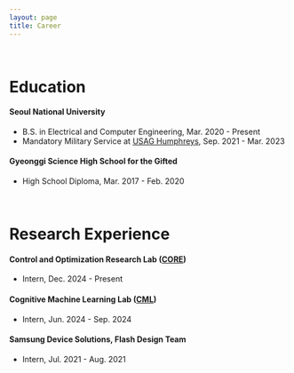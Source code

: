 ```yaml
---
layout: page
title: Career
---
```


<br/>


# Education

#### Seoul National University 
- B.S. in Electrical and Computer Engineering, Mar. 2020 - Present
- Mandatory Military Service at [USAG Humphreys](https://home.army.mil/humphreys/), Sep. 2021 - Mar. 2023 

#### Gyeonggi Science High School for the Gifted
- High School Diploma, Mar. 2017 - Feb. 2020

<br/>

# Research Experience

#### Control and Optimization Research Lab ([CORE](http://coregroup.snu.ac.kr)) 
- Intern, Dec. 2024 - Present

#### Cognitive Machine Learning Lab ([CML](https://cml.snu.ac.kr))
- Intern, Jun. 2024 - Sep. 2024

#### Samsung Device Solutions, Flash Design Team
- Intern, Jul. 2021 - Aug. 2021

<br/>



